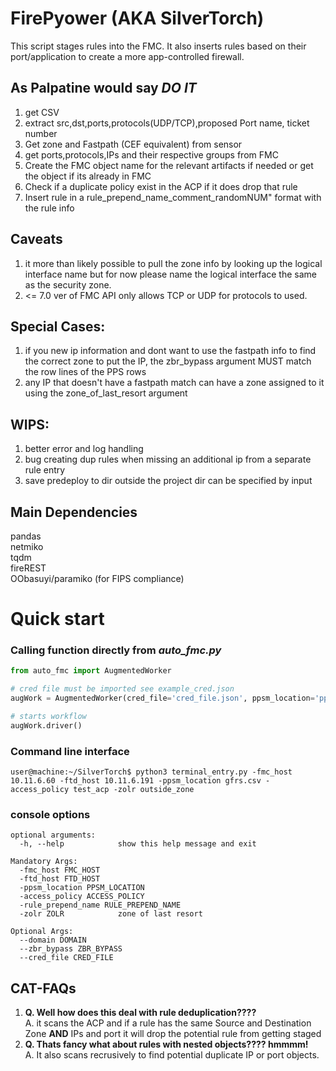 # FirePyower (AKA SilverTorch) 
This script stages rules into the FMC. It also inserts rules based on their port/application to create a more app-controlled firewall.

## As Palpatine would say *DO IT*
1. get CSV
2. extract src,dst,ports,protocols(UDP/TCP),proposed Port name, ticket number
3. Get zone and Fastpath (CEF equivalent) from sensor
4. get ports,protocols,IPs and their respective groups from FMC
5. Create the FMC object name for the relevant artifacts if needed or get the object if its already in FMC
6. Check if a duplicate policy exist in the ACP if it does drop that rule
7. Insert rule in a rule_prepend_name_comment_randomNUM" format with the rule info

## Caveats
1. it more than likely possible to pull the zone info by looking up the logical interface name but for now please name the logical interface the same as the security zone.
2. <= 7.0 ver of FMC API only allows TCP or UDP for protocols to used.

## Special Cases:
1. if you new ip information and dont want to use the fastpath info to find the correct zone to put the IP, the zbr_bypass argument MUST match the row lines of the PPS rows
2. any IP that doesn't have a fastpath match can have a zone assigned to it using the zone_of_last_resort argument

## WIPS:
 1. better error and log handling
 2. bug creating dup rules when missing an additional ip from a separate rule entry
 3. save predeploy to dir outside the project dir can be specified by input
## Main Dependencies
pandas \
netmiko \
tqdm \
fireREST\
OObasuyi/paramiko (for FIPS compliance)
# Quick start
### Calling function directly from *auto_fmc.py*
```python
from auto_fmc import AugmentedWorker

# cred file must be imported see example_cred.json
augWork = AugmentedWorker(cred_file='cred_file.json', ppsm_location='pps_file.csv',access_policy='acp')

# starts workflow
augWork.driver()
```
### Command line interface
```console
user@machine:~/SilverTorch$ python3 terminal_entry.py -fmc_host 10.11.6.60 -ftd_host 10.11.6.191 -ppsm_location gfrs.csv -access_policy test_acp -zolr outside_zone
```
### console options
```console
optional arguments:
  -h, --help            show this help message and exit

Mandatory Args:
  -fmc_host FMC_HOST
  -ftd_host FTD_HOST
  -ppsm_location PPSM_LOCATION
  -access_policy ACCESS_POLICY
  -rule_prepend_name RULE_PREPEND_NAME
  -zolr ZOLR            zone of last resort

Optional Args:
  --domain DOMAIN
  --zbr_bypass ZBR_BYPASS
  --cred_file CRED_FILE
```
## CAT-FAQs
1. **Q. Well how does this deal with rule deduplication????**  
A. it scans the ACP and if a rule has the same Source and Destination Zone **AND** IPs and port  it will drop the potential rule from getting staged  
2. **Q. Thats fancy what about rules with nested objects???? hmmmm!**   
A. It also scans recrusively to find potential duplicate IP or port objects.  
